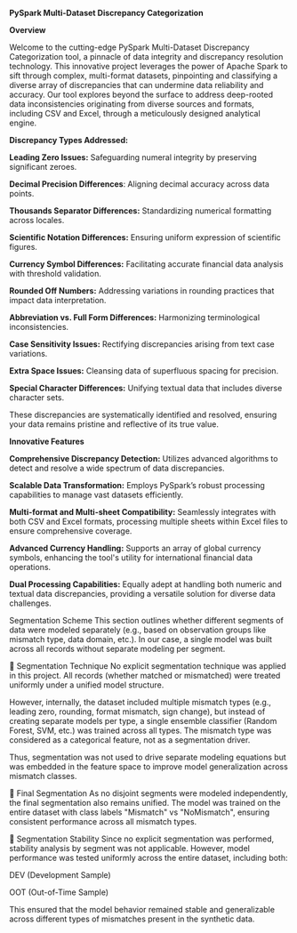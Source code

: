 **PySpark Multi-Dataset Discrepancy Categorization**

**Overview**

Welcome to the cutting-edge PySpark Multi-Dataset Discrepancy Categorization tool, a pinnacle of data integrity and discrepancy resolution technology. This innovative project leverages the power of Apache Spark to sift through complex, multi-format datasets, pinpointing and classifying a diverse array of discrepancies that can undermine data reliability and accuracy. Our tool explores beyond the surface to address deep-rooted data inconsistencies originating from diverse sources and formats, including CSV and Excel, through a meticulously designed analytical engine.


**Discrepancy Types Addressed:**

**Leading Zero Issues:** Safeguarding numeral integrity by preserving significant zeroes.

**Decimal Precision Differences**: Aligning decimal accuracy across data points.

**Thousands Separator Differences:** Standardizing numerical formatting across locales.

**Scientific Notation Differences:** Ensuring uniform expression of scientific figures.

**Currency Symbol Differences:** Facilitating accurate financial data analysis with threshold validation.

**Rounded Off Numbers:** Addressing variations in rounding practices that impact data interpretation.

**Abbreviation vs. Full Form Differences:** Harmonizing terminological inconsistencies.

**Case Sensitivity Issues:** Rectifying discrepancies arising from text case variations.

**Extra Space Issues:** Cleansing data of superfluous spacing for precision.

**Special Character Differences:** Unifying textual data that includes diverse character sets.

These discrepancies are systematically identified and resolved, ensuring your data remains pristine and reflective of its true value.

**Innovative Features**

**Comprehensive Discrepancy Detection:** Utilizes advanced algorithms to detect and resolve a wide spectrum of data discrepancies.

**Scalable Data Transformation:** Employs PySpark’s robust processing capabilities to manage vast datasets efficiently.

**Multi-format and Multi-sheet Compatibility:** Seamlessly integrates with both CSV and Excel formats, processing multiple sheets within Excel files to ensure comprehensive coverage.

**Advanced Currency Handling:** Supports an array of global currency symbols, enhancing the tool's utility for international financial data operations.

**Dual Processing Capabilities:** Equally adept at handling both numeric and textual data discrepancies, providing a versatile solution for diverse data challenges.


Segmentation Scheme
This section outlines whether different segments of data were modeled separately (e.g., based on observation groups like mismatch type, data domain, etc.). In our case, a single model was built across all records without separate modeling per segment.

🔹 Segmentation Technique
No explicit segmentation technique was applied in this project. All records (whether matched or mismatched) were treated uniformly under a unified model structure.

However, internally, the dataset included multiple mismatch types (e.g., leading zero, rounding, format mismatch, sign change), but instead of creating separate models per type, a single ensemble classifier (Random Forest, SVM, etc.) was trained across all types. The mismatch type was considered as a categorical feature, not as a segmentation driver.

Thus, segmentation was not used to drive separate modeling equations but was embedded in the feature space to improve model generalization across mismatch classes.

🔹 Final Segmentation
As no disjoint segments were modeled independently, the final segmentation also remains unified. The model was trained on the entire dataset with class labels "Mismatch" vs "NoMismatch", ensuring consistent performance across all mismatch types.

🔹 Segmentation Stability
Since no explicit segmentation was performed, stability analysis by segment was not applicable. However, model performance was tested uniformly across the entire dataset, including both:

DEV (Development Sample)

OOT (Out-of-Time Sample)

This ensured that the model behavior remained stable and generalizable across different types of mismatches present in the synthetic data.




